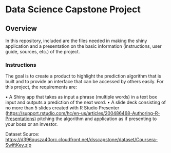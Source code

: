 # Data Science Capstone Project
## Overview
In this repository, included are the files needed in making the shiny application and a presentation on the basic information (instructions, user guide, sources, etc.) of the project. 

### Instructions
The goal is to create a product to highlight the prediction algorithm that is built and to provide an interface that can be accessed by others easily. For this project, the requirements are:

• A Shiny app that takes as input a phrase (multiple words) in a text box input and outputs a prediction of the next word.
• A slide deck consisting of no more than 5 slides created with R Studio Presenter (https://support.rstudio.com/hc/en-us/articles/200486468-Authoring-R-Presentations) pitching the algorithm and application as if presenting to your boss or an investor.

Dataset Source: https://d396qusza40orc.cloudfront.net/dsscapstone/dataset/Coursera-SwiftKey.zip
